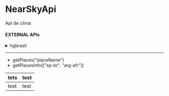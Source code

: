 # NearSkyApi
Api de clima

#### EXTERNAL APIs
<details>
<summary>hgbrasil</summary>
  
- https://hgbrasil.com/
- https://api.hgbrasil.com/stats/weather_cities?key=78g14f59&format=json-cors&sdk_version=hgbrasil
- https://api.hgbrasil.com/weather/?format=json-cors&key=78g14f59&woeid=455827&sdk_version=js1.0.0
</details>

---
- getPlaces("placeName")
- getPlacesInfo(["sp-br", "arg-afr"])

|tets|test|
|---|---|
|test|test|
